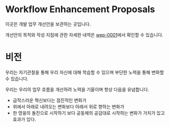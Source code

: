 # Workflow Enhancement Proposals

이곳은 개발 업무 개선안을 보관하는 곳입니다.

개선안의 목적와 작성 지침에 관한 자세한 내역은 [wep-0001](draft/wep-0001.md)에서 확인할 수 있습니다.

# 비전

우리는 자기관찰을 통해 우리 자신에 대해 학습할 수 있으며 부단한 노력을 통해 변화할 수 있습니다.

우리는 우리의 업무 흐름을 개선하려 노력을 기울이며 항상 다음을 유념합니다.

- 급작스러운 혁신보다는 점진적인 변화가
- 위에서 아래로 내려오는 변화보다 아래서 위로 향하는 변화가
- 한 영웅의 돌진으로 시작하기 보다 공동체의 공감대로 시작하는 변화가 가치가 있고 효과가 있다.
